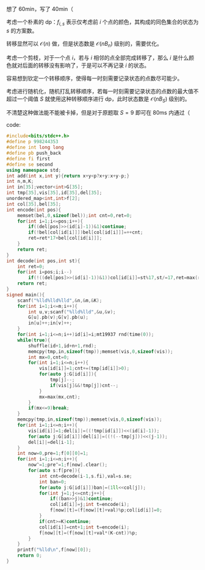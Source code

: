 想了 60min，写了 40min（

考虑一个朴素的 dp：$f_{i,s}$ 表示仅考虑前 $i$ 个点的颜色，其构成的同色集合的状态为 $s$ 的方案数。

转移显然可以 $\mathcal O(n)$ 做，但是状态数是 $\mathcal O(nB_n)$ 级别的，需要优化。

考虑一个剪枝，对于一个点 $i$，若与 $i$ 相邻的点全部完成转移了，那么 $i$ 是什么颜色就对后面的转移没有影响了，于是可以不再记录 $i$ 的状态。

容易想到钦定一个转移顺序，使得每一时刻需要记录状态的点数尽可能少。

考虑进行随机化，随机打乱转移顺序，若每一时刻需要记录状态的点数的最大值不超过一个阈值 $S$ 就使用这种转移顺序进行 dp，此时状态数是 $\mathcal O(nB_S)$ 级别的。

不清楚这种做法能不能被卡掉，但是对于原题取 $S=9$ 即可在 80ms 内通过（

code:
```cpp
#include<bits/stdc++.h>
#define p 998244353
#define int long long
#define pb push_back
#define fi first
#define se second
using namespace std;
int add(int x,int y){return x+y<p?x+y:x+y-p;}
int n,m,K;
int in[35];vector<int>G[35];
int tmp[35],vis[35],id[35],del[35];
unordered_map<int,int>f[2];
int col[35],bel[35];
int encode(int pos){
	memset(bel,0,sizeof(bel));int cnt=0,ret=0;
	for(int i=1;i<=pos;i++){
		if((del[pos]>>(id[i]-1))&1)continue;
		if(!bel[col[id[i]]])bel[col[id[i]]]=++cnt;
		ret=ret*17+bel[col[id[i]]];
	}
	return ret;
}
int decode(int pos,int st){
	int ret=0;
	for(int i=pos;i;i--)
		if(!((del[pos]>>(id[i]-1))&1))col[id[i]]=st%17,st/=17,ret=max(ret,col[id[i]]);
	return ret;
}
signed main(){
	scanf("%lld%lld%lld",&n,&m,&K);
	for(int i=1;i<=m;i++){
		int u,v;scanf("%lld%lld",&u,&v);
		G[u].pb(v);G[v].pb(u);
		in[u]++;in[v]++;
	}
	for(int i=1;i<=n;i++)id[i]=i;mt19937 rnd(time(0));
	while(true){
		shuffle(id+1,id+n+1,rnd);
		memcpy(tmp,in,sizeof(tmp));memset(vis,0,sizeof(vis));
		int mx=0,cnt=0;
		for(int i=1;i<=n;i++){
			vis[id[i]]=1;cnt+=(tmp[id[i]]>0);
			for(auto j:G[id[i]]){
				tmp[j]--;
				if(vis[j]&&!tmp[j])cnt--;
			}
			mx=max(mx,cnt);
		}
		if(mx<=9)break;
	}
	memcpy(tmp,in,sizeof(tmp));memset(vis,0,sizeof(vis));
	for(int i=1;i<=n;i++){
		vis[id[i]]=1;del[i]|=((!tmp[id[i]])<<(id[i]-1));
		for(auto j:G[id[i]])del[i]|=((!(--tmp[j]))<<(j-1));
		del[i]|=del[i-1];
	}
	int now=0,pre=1;f[0][0]=1;
	for(int i=1;i<=n;i++){
		now^=1;pre^=1;f[now].clear();
		for(auto s:f[pre]){
			int cnt=decode(i-1,s.fi),val=s.se;
			int ban=0;
			for(auto j:G[id[i]])ban|=(1ll<<col[j]);
			for(int j=1;j<=cnt;j++){
				if((ban>>j)&1)continue;
				col[id[i]]=j;int t=encode(i);
				f[now][t]=(f[now][t]+val)%p;col[id[i]]=0;
			}
			if(cnt>=K)continue;
			col[id[i]]=cnt+1;int t=encode(i);
			f[now][t]=(f[now][t]+val*(K-cnt))%p;
		}
	}
	printf("%lld\n",f[now][0]);
	return 0;
}
```